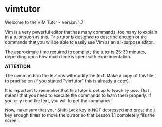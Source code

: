 # vimtutor

Welcome to the VIM Tutor - Version 1.7

Vim is a very powerful editor that has many commands, too many to explain in a tutor such as this.  This tutor is designed to describe enough of the commands that you will be able to easily use Vim as an all-purpose editor.

The approximate time required to complete the tutor is 25-30 minutes, depending upon how much time is spent with experimentation.

**ATTENTION**:

The commands in the lessons will modify the text.  Make a copy of this file to practise on (if you started "vimtutor" this is already a copy).

It is important to remember that this tutor is set up to teach by use.  That means that you need to execute the commands to learn them properly.  If you only read the text, you will forget the commands!

Now, make sure that your Shift-Lock key is NOT depressed and press the   **j** key enough times to move the cursor so that Lesson 1.1 completely fills the screen.


